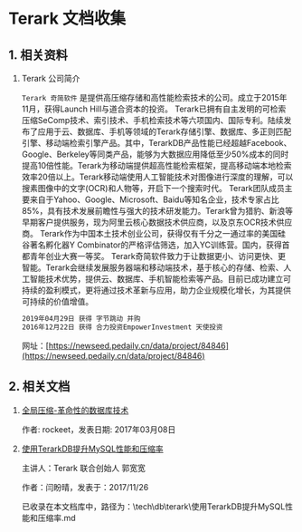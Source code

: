 # Terark 文档收集

## 1. 相关资料

1. Terark 公司简介

    `Terark 奇简软件` 是提供高压缩存储和高性能检索技术的公司。成立于2015年11月，获得Launch Hill与道合资本的投资。 Terark已拥有自主发明的可检索压缩SeComp技术、索引技术、手机检索技术等六项国内、国际专利。陆续发布了应用于云、数据库、手机等领域的Terark存储引擎、数据库、多正则匹配引擎、移动端检索引擎产品。其中，TerarkDB产品性能已经超越Facebook、Google、Berkeley等同类产品，能够为大数据应用降低至少50%成本的同时提高10倍性能。Terark为移动端提供超高性能检索框架，提高移动端本地检索效率20倍以上。Terark移动端使用人工智能技术对图像进行深度的理解，可以搜素图像中的文字(OCR)和人物等，开启下一个搜索时代。 Terark团队成员主要来自于Yahoo、Google、Microsoft、Baidu等知名企业，技术专家占比85%，具有技术发展前瞻性与强大的技术研发能力。Terark曾为猎豹、新浪等早期客户提供服务，现为阿里云核心数据技术供应商，以及京东OCR技术供应商。 Terark作为中国本土技术创业公司，获得仅有千分之一通过率的美国硅谷著名孵化器Y Combinator的严格评估筛选，加入YC训练营。国内，获得首都青年创业大赛一等奖。 Terark奇简软件致力于让数据更小、访问更快、更智能。Terark会继续发展服务器端和移动端技术，基于核心的存储、检索、人工智能技术优势，提供云、数据库、手机智能检索等产品。目前已成功建立可持续的盈利模式，更将通过技术革新与应用，助力企业规模化增长，为其提供可持续的价值增值。

    ```bash
    2019年04月29日 获得 字节跳动 并购
    2016年12月22日 获得 合力投资EmpowerInvestment 天使投资
    ```

    网址：[https://newseed.pedaily.cn/data/project/84846](https://newseed.pedaily.cn/data/project/84846)

## 2. 相关文档

1. [全局压缩-革命性的数据库技术](http://nark.cc/p/?p=1720)

    作者: rockeet，发表日期: 2017年03月08日

2. [使用TerarkDB提升MySQL性能和压缩率](https://myslide.cn/slides/5559)

    主讲人：Terark 联合创始人 郭宽宽

    作者：闫盼晴，发表于：2017/11/26

    已收录在本文档库中，路径为：\tech\db\terark\使用TerarkDB提升MySQL性能和压缩率.md
